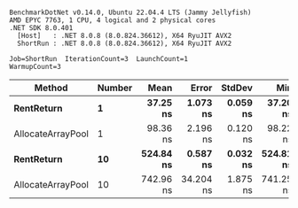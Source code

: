 ```

BenchmarkDotNet v0.14.0, Ubuntu 22.04.4 LTS (Jammy Jellyfish)
AMD EPYC 7763, 1 CPU, 4 logical and 2 physical cores
.NET SDK 8.0.401
  [Host]   : .NET 8.0.8 (8.0.824.36612), X64 RyuJIT AVX2
  ShortRun : .NET 8.0.8 (8.0.824.36612), X64 RyuJIT AVX2

Job=ShortRun  IterationCount=3  LaunchCount=1  
WarmupCount=3  

```
| Method            | Number | Mean      | Error     | StdDev   | Min       | Max       | Allocated |
|------------------ |------- |----------:|----------:|---------:|----------:|----------:|----------:|
| **RentReturn**        | **1**      |  **37.25 ns** |  **1.073 ns** | **0.059 ns** |  **37.20 ns** |  **37.31 ns** |         **-** |
| AllocateArrayPool | 1      |  98.36 ns |  2.196 ns | 0.120 ns |  98.22 ns |  98.44 ns |         - |
| **RentReturn**        | **10**     | **524.84 ns** |  **0.587 ns** | **0.032 ns** | **524.81 ns** | **524.87 ns** |         **-** |
| AllocateArrayPool | 10     | 742.96 ns | 34.204 ns | 1.875 ns | 741.25 ns | 744.96 ns |         - |
